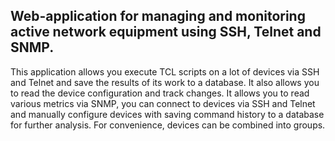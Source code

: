 ## Web-application for managing and monitoring active network equipment using SSH, Telnet and SNMP.

This application allows you execute TCL scripts on a lot of devices via SSH and Telnet and save the results of its work to a database. It also allows you to read the device configuration and track changes. It allows you to read various metrics via SNMP, you can connect to devices via SSH and Telnet and manually configure devices with saving command history to a database for further analysis. For convenience, devices can be combined into groups.

